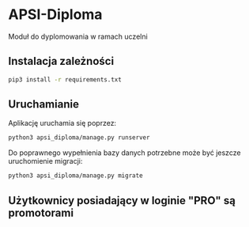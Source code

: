 # APSI-Diploma

Moduł do dyplomowania w ramach uczelni

## Instalacja zależności

```bash
pip3 install -r requirements.txt
```

## Uruchamianie

Aplikację uruchamia się poprzez:

```bash
python3 apsi_diploma/manage.py runserver
```

Do poprawnego wypełnienia bazy danych potrzebne może być jeszcze uruchomienie migracji:

```bash
python3 apsi_diploma/manage.py migrate
```

## Użytkownicy posiadający w loginie "PRO" są promotorami
